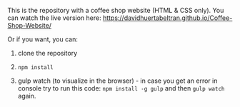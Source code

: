 This is the repository with a coffee shop website (HTML & CSS only). You can watch the live version here: https://davidhuertabeltran.github.io/Coffee-Shop-Website/

Or if you want, you can:

1. clone the repository

2. `npm install`

3. gulp watch (to visualize in the browser) - in case you get an error in console try to run this code:  `npm install -g gulp` and then `gulp watch` again.
